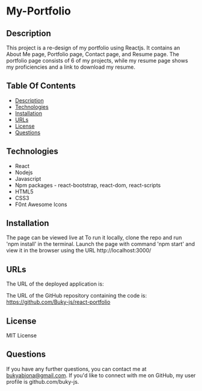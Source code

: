 # My-Portfolio

## Description
This project is a re-design of my portfolio using Reactjs.
It contains an About Me page, Portfolio page, Contact page, and Resume page. The portfolio page consists of 6 of my projects, while my resume page shows my proficiencies and a link to download my resume.

## Table Of Contents
* [Description](#description)
* [Technologies](#technologies)
* [Installation](#installation)
* [URLs](#urls)
* [License](#license)
* [Questions](#questions)

## Technologies
* React
* Nodejs
* Javascript
* Npm packages - react-bootstrap, react-dom, react-scripts
* HTML5
* CSS3
* F0nt Awesome Icons

## Installation

The page can be viewed live at 
To run it locally, clone the repo and run 'npm install' in the terminal. Launch the page with command 'npm start' and view it in the browser using the URL http://localhost:3000/

## URLs

The URL of the deployed application is: 

The URL of the GitHub repository containing the code is: https://github.com/Buky-js/react-portfolio

## License
MIT License 

## Questions
If you have any further questions, you can contact me at bukyabiona@gmail.com. If you'd like to connect with me on GitHub, my user profile is github.com/buky-js.


